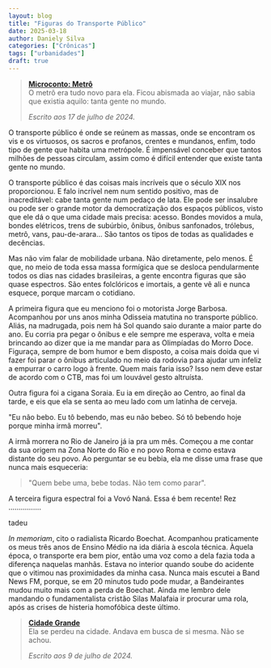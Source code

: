 ```yaml
---
layout: blog
title: "Figuras do Transporte Público"
date: 2025-03-18
author: Daniely Silva
categories: ["Crônicas"]
tags: ["urbanidades"]
draft: true
---
```


> **[Microconto: Metrô](http://danielysilva.com.br/contos/......metro/)**\
> O metrô era tudo novo para ela. Ficou abismada ao viajar, não sabia que existia aquilo: tanta gente no mundo.
>
> *Escrito aos 17 de julho de 2024.*

O transporte público é onde se reúnem as massas, onde se encontram os vis e os virtuosos, os sacros e profanos, crentes e mundanos, enfim, todo tipo de gente que habita uma metrópole. É impensável conceber que tantos milhões de pessoas circulam, assim como é difícil entender que existe tanta gente no mundo.

<!--more-->

O transporte público é das coisas mais incríveis que o século XIX nos proporcionou. E falo incrível nem num sentido positivo, mas de inacreditável: cabe tanta gente num pedaço de lata. Ele pode ser insalubre ou pode ser o grande motor da democratização dos espaços públicos, visto que ele dá o que uma cidade mais precisa: acesso. Bondes movidos a mula, bondes elétricos, trens de subúrbio, ônibus, ônibus sanfonados, trólebus, metrô, vans, pau-de-arara... São tantos os tipos de todas as qualidades e decências.

Mas não vim falar de mobilidade urbana. Não diretamente, pelo menos. É que, no meio de toda essa massa formígica que se desloca pendularmente todos os dias nas cidades brasileiras, a gente encontra figuras que são quase espectros. São entes folclóricos e imortais, a gente vê ali e nunca esquece, porque marcam o cotidiano.

A primeira figura que eu menciono foi o motorista Jorge Barbosa. Acompanhou por uns anos minha Odisseia matutina no transporte público. Aliás, na madrugada, pois nem há Sol quando saio durante a maior parte do ano. Eu corria pra pegar o ônibus e ele sempre me esperava, volta e meia brincando ao dizer que ia me mandar para as Olimpíadas do Morro Doce. Figuraça, sempre de bom humor e bem disposto, a coisa mais doida que vi fazer foi parar o ônibus articulado no meio da rodovia para ajudar um infeliz a empurrar o carro logo à frente. Quem mais faria isso? Isso nem deve estar de acordo com o CTB, mas foi um louvável gesto altruísta.

Outra figura foi a cigana Soraia. Eu ia em direção ao Centro, ao final da tarde, e eis que ela se senta ao meu lado com um latinha de cerveja.

"Eu não bebo. Eu tô bebendo, mas eu não bebeo. Só tô bebendo hoje porque minha irmã morreu".

A irmã morrera no Rio de Janeiro já ia pra um mês. Começou a me contar da sua origem na Zona Norte do Rio e no povo Roma e como estava distante do seu povo. Ao perguntar se eu bebia, ela me disse uma frase que nunca mais esqueceria:

> "Quem bebe uma, bebe todas. Não tem como parar".

A terceira figura espectral foi a Vovó Naná. Essa é bem recente! Rez ................

tadeu

*In memoriam*, cito o radialista Ricardo Boechat. Acompanhou praticamente os meus três anos de Ensino Médio na ida diária à escola técnica. Àquela época, o transporte era bem pior, então uma voz como a dela fazia toda a diferença naquelas manhãs. Estava no interior quando soube do acidente que o vitimou nas proximidades da minha casa. Nunca mais escutei a Band News FM, porque, se em 20 minutos tudo pode mudar, a Bandeirantes mudou muito mais com a perda de Boechat. Ainda me lembro dele mandando o fundamentalista cristão Silas Malafaia ir procurar uma rola, após as crises de histeria homofóbica deste último.


> **[Cidade Grande]()**\
> Ela se perdeu na cidade. Andava em busca de si mesma. Não se achou.
>
> *Escrito aos 9 de julho de 2024.*
